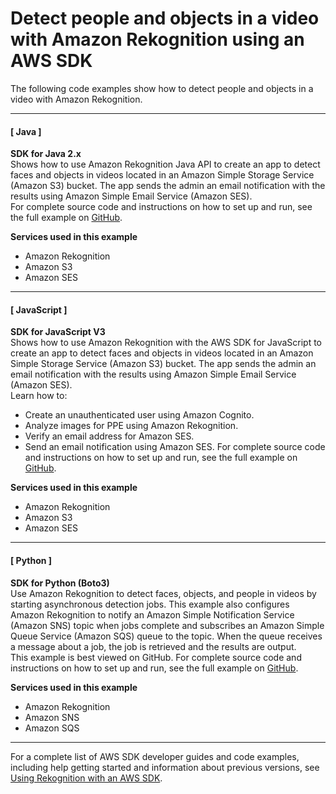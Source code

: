 # Detect people and objects in a video with Amazon Rekognition using an AWS SDK<a name="example_cross_RekognitionVideoDetection_section"></a>

The following code examples show how to detect people and objects in a video with Amazon Rekognition\.

------
#### [ Java ]

**SDK for Java 2\.x**  
 Shows how to use Amazon Rekognition Java API to create an app to detect faces and objects in videos located in an Amazon Simple Storage Service \(Amazon S3\) bucket\. The app sends the admin an email notification with the results using Amazon Simple Email Service \(Amazon SES\)\.   
 For complete source code and instructions on how to set up and run, see the full example on [GitHub](https://github.com/awsdocs/aws-doc-sdk-examples/tree/main/javav2/usecases/video_analyzer_application)\.   

**Services used in this example**
+ Amazon Rekognition
+ Amazon S3
+ Amazon SES

------
#### [ JavaScript ]

**SDK for JavaScript V3**  
 Shows how to use Amazon Rekognition with the AWS SDK for JavaScript to create an app to detect faces and objects in videos located in an Amazon Simple Storage Service \(Amazon S3\) bucket\. The app sends the admin an email notification with the results using Amazon Simple Email Service \(Amazon SES\)\.   
Learn how to:  
+ Create an unauthenticated user using Amazon Cognito\.
+ Analyze images for PPE using Amazon Rekognition\.
+ Verify an email address for Amazon SES\.
+ Send an email notification using Amazon SES\.
 For complete source code and instructions on how to set up and run, see the full example on [GitHub](https://github.com/awsdocs/aws-doc-sdk-examples/tree/main/javascriptv3/example_code/cross-services/video-analyzer)\.   

**Services used in this example**
+ Amazon Rekognition
+ Amazon S3
+ Amazon SES

------
#### [ Python ]

**SDK for Python \(Boto3\)**  
 Use Amazon Rekognition to detect faces, objects, and people in videos by starting asynchronous detection jobs\. This example also configures Amazon Rekognition to notify an Amazon Simple Notification Service \(Amazon SNS\) topic when jobs complete and subscribes an Amazon Simple Queue Service \(Amazon SQS\) queue to the topic\. When the queue receives a message about a job, the job is retrieved and the results are output\.   
 This example is best viewed on GitHub\. For complete source code and instructions on how to set up and run, see the full example on [GitHub](https://github.com/awsdocs/aws-doc-sdk-examples/tree/main/python/example_code/rekognition)\.   

**Services used in this example**
+ Amazon Rekognition
+ Amazon SNS
+ Amazon SQS

------

For a complete list of AWS SDK developer guides and code examples, including help getting started and information about previous versions, see [Using Rekognition with an AWS SDK](sdk-general-information-section.md)\.